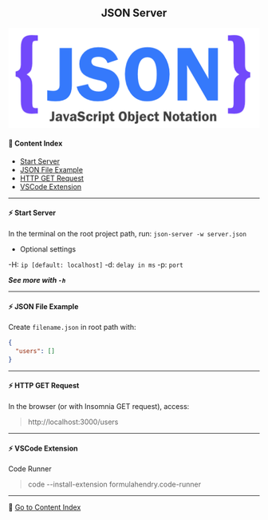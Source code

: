<h2 align="center">JSON Server</h2>

![JSON-SERVER](https://github.com/lipex360x/json-server/blob/master/assets/screen.png)

#### :bookmark_tabs: Content Index
- [Start Server](#zap-start-server)
- [JSON File Example](#zap-json-file-example)
- [HTTP GET Request](#zap-http-get-request)
- [VSCode Extension](#zap-vscode-extension)

---

#### :zap: Start Server

In the terminal on the root project path, run: `json-server -w server.json`

* Optional settings

-H: `ip [default: localhost]`
-d: `delay in ms`
-p: `port`

***See more with `-h`***

---

#### :zap: JSON File Example

Create `filename.json` in root path with:

```json
{
  "users": []
}
```

---

#### :zap: HTTP GET Request

In the browser (or with Insomnia GET request), access:

> http://localhost:3000/users

--- 

#### :zap: VSCode Extension

Code Runner

> code --install-extension formulahendry.code-runner

---

:bookmark_tabs: [Go to Content Index](#bookmark_tabs-content-index)
